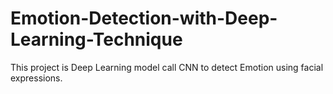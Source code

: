 # Emotion-Detection-with-Deep-Learning-Technique
This project is Deep Learning model call CNN to detect Emotion using facial expressions.
